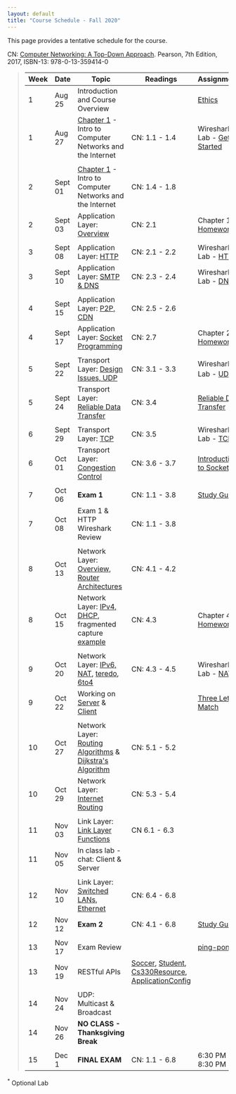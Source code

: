 ```yaml
---
layout: default
title: "Course Schedule - Fall 2020"
---
```


This page provides a tentative schedule for the course.

CN: [Computer Networking: A Top-Down Approach](https://www.pearson.com/us/higher-education/program/Kurose-Computer-Networking-A-Top-Down-Approach-7th-Edition/PGM1101673.html). Pearson, 7th Edition, 2017, ISBN-13: 978-0-13-359414-0


>  Week    | Date     | Topic        | Readings   | Assignments                                  
> -------- | -------- | ------------ | ---------- | -------------------------------------
> 1 | Aug 25 | Introduction and Course Overview | | [Ethics](../assign/assignment01.html)
> 1 | Aug 27 | [Chapter 1](slides/chapter_1.pdf) - Intro to Computer Networks and the Internet | CN: 1.1 - 1.4 | Wireshark Lab - [Getting Started](../labs/files/Wireshark_Intro_v7.0.pdf)
> | | | |
> 2  | Sept 01 | [Chapter 1](slides/chapter_1.pdf) - Intro to Computer Networks and the Internet | CN: 1.4 - 1.8 |
> 2  | Sept 03 | Application Layer: [Overview](slides/chapter_2.pdf) | CN: 2.1 | Chapter 1 [Homework](../assign/homework1.html)
> | | | |
> 3  | Sept 08 | Application Layer: [HTTP](slides/chapter_2.pdf) | CN: 2.1 - 2.2 | Wireshark Lab - [HTTP](../labs/files/Wireshark_HTTP_v7.0.pdf)
> 3  | Sept 10 | Application Layer: [SMTP & DNS](slides/chapter_2.pdf) | CN: 2.3 - 2.4 | Wireshark Lab - [DNS](../labs/files/Wireshark_DNS_v7.0.pdf)
> | | | |
> 4  | Sept 15 | Application Layer: [P2P, CDN](slides/chapter_2.pdf) | CN: 2.5 - 2.6 |
> 4  | Sept 17 | Application Layer: [Socket Programming](slides/chapter_2.pdf) | CN: 2.7 | Chapter 2 [Homework](../assign/homework2.html)
> | | | |
> 5  | Sept 22 | Transport Layer: [Design Issues, UDP](slides/chapter_3.pdf) | CN: 3.1 - 3.3 | Wireshark Lab - [UDP](../labs/files/Wireshark_UDP_v7.0.pdf) <sup>*</sup>
> 5  | Sept 24 | Transport Layer: [Reliable Data Transfer](slides/chapter_3.pdf) | CN: 3.4 | [Reliable Data Transfer](../labs/rdt.html)
> | | |
> 6  | Sept 29 | Transport Layer: [TCP](slides/chapter_3.pdf) | CN: 3.5 | Wireshark Lab - [TCP](../labs/files/Wireshark_TCP_v7.0.pdf)
> 6  | Oct 01 | Transport Layer: [Congestion Control](slides/chapter_3.pdf) | CN: 3.6 - 3.7 |  [Introduction to Sockets](../labs/sockets_into.html)
> | | | |
> 7  | Oct 06 | **Exam 1** | CN: 1.1 - 3.8 | [Study Guide](../exams/exam1_study_guide.html)
> 7  | Oct 08 | Exam 1 & HTTP Wireshark Review | CN: 1.1 - 3.8 |
> | | | |
> 8  | Oct 13 | Network Layer: [Overview, Router Architectures](slides/chapter_4.pdf) | CN: 4.1 - 4.2 |
> 8  | Oct 15 | Network Layer: [IPv4, DHCP](slides/chapter_4.pdf), fragmented capture [example](files\mtu.pcapng) | CN: 4.3 | Chapter 4 [Homework](../assign/homework3.html)
> | | | |
> 9  | Oct 20 | Network Layer: [IPv6, NAT](slides/chapter_4.pdf), [teredo](files\teredo.pcap), [6to4](files\6to4.pcap) | CN: 4.3 - 4.5 | Wireshark Lab - [NAT](../labs/files/Wireshark_NAT_v7.0.pdf)
> 9  | Oct 22 | Working on [Server](files\Cs330WebServer.java) & [Client](files\Cs330WebClient.java) | | [Three Letter Match](../assign/tlm.html)
> | | | |
> 10 | Oct 27 | Network Layer: [Routing Algorithms](slides/chapter_5.pdf) & [Dijkstra's Algorithm](slides/dijkstra_algorithm.pdf) | CN: 5.1 - 5.2 |
> 10 | Oct 29 | Network Layer: [Internet Routing](slides/chapter_5.pdf) | CN: 5.3 - 5.4 |
> | | | |
> 11 | Nov 03 | Link Layer: [Link Layer Functions](slides/chapter_6.pdf) | CN 6.1 - 6.3 |
> 11 | Nov 05 | In class lab - chat: Client & Server | |
> | | | |
> 12 | Nov 10 | Link Layer: [Switched LANs, Ethernet](slides/chapter_6.pdf) | CN: 6.4 - 6.8 |
> 12 | Nov 12 | **Exam 2** | CN: 4.1 - 6.8 | [Study Guide](../exams/exam2_study_guide.html)
> | | | |
> 13 | Nov 17 | Exam Review | | [ping-pong](../labs/pingpong.html)
> 13 | Nov 19 |  RESTful APIs | [Soccer](files/Soccer.java), [Student](files/Student.java), [Cs330Resource](files/Cs330Resource.java), [ApplicationConfig](files/ApplicationConfig.java)|
> | | | |
> 14 | Nov 24 | UDP: Multicast & Broadcast | |
> 14 | Nov 26 | **NO CLASS - Thanksgiving Break** | |
> | | | |
> 15 | Dec 1 | **FINAL EXAM** | CN: 1.1 - 6.8 | 6:30 PM - 8:30 PM

<sup>*</sup> Optional Lab

